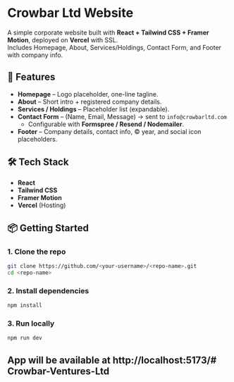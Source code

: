 # Crowbar Ltd Website
A simple corporate website built with **React + Tailwind CSS + Framer Motion**, deployed on **Vercel** with SSL.  
Includes Homepage, About, Services/Holdings, Contact Form, and Footer with company info.


## 🚀 Features
- **Homepage** – Logo placeholder, one-line tagline.
- **About** – Short intro + registered company details.
- **Services / Holdings** – Placeholder list (expandable).
- **Contact Form** – (Name, Email, Message) → sent to `info@crowbarltd.com`  
  - Configurable with **Formspree / Resend / Nodemailer**.
- **Footer** – Company details, contact info, © year, and social icon placeholders.


## 🛠️ Tech Stack
- **React**
- **Tailwind CSS**
- **Framer Motion**
- **Vercel** (Hosting)


## 📦 Getting Started

### 1. Clone the repo
```bash
git clone https://github.com/<your-username>/<repo-name>.git
cd <repo-name>
```
### 2. Install dependencies
```bash
npm install
```
### 3. Run locally
```bash
npm run dev
```

## App will be available at http://localhost:5173/# Crowbar-Ventures-Ltd
